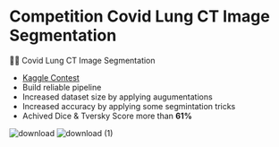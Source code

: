 # Competition Covid Lung CT Image Segmentation
👩‍⚕️ Covid Lung CT Image Segmentation

- [Kaggle Contest](https://www.kaggle.com/c/tgcovid)
- Build reliable pipeline
- Increased dataset size by applying augumentations
- Increased accuracy by applying some segmintation tricks
- Achived Dice & Tversky Score more than **61%**

![download](https://user-images.githubusercontent.com/32800793/152328468-624ef1a9-11c1-4d82-a8a8-10f7ba99fc0c.png)
![download (1)](https://user-images.githubusercontent.com/32800793/152328242-afd2f535-46bd-4fe7-80a0-d525be908c96.png)
